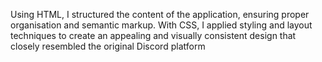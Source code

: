 Using HTML, I structured the content of the application, ensuring proper organisation and semantic markup. With CSS, I applied styling and layout techniques to create an appealing and visually consistent design that closely resembled the original Discord platform
